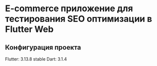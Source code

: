 # E-commerce приложение для тестирования SEO оптимизации в Flutter Web

## Конфигурация проекта

Flutter: 3.13.8 stable
Dart: 3.1.4






